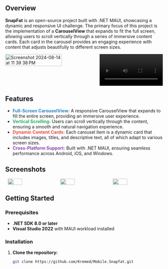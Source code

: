 
## **Overview**
**SnapFat** is an open-source project built with .NET MAUI, showcasing a dynamic and responsive UI challenge. The primary focus of this project is the implementation of a **CarouselView** that expands to fit the full screen, allowing users to scroll vertically through a series of immersive content cards. Each card in the carousel provides an engaging experience with content that adjusts beautifully to different screen sizes.

<div style="display: flex; justify-content: space-around;">
 <img width="60%" alt="Screenshot 2024-08-14 at 11 39 38 PM" src="https://github.com/user-attachments/assets/a27cdbac-fb49-41a3-ae7f-f0193eb20a01">
 <video width="40%" controls>
      <source src="https://github.com/user-attachments/assets/213e8829-ada0-4023-a1a4-a8e3d76238ef" type="video/mp4">
      Your browser does not support the video tag.
 </video>
</div>


## **Features**


- **<span style="color: #2E86C1;">Full-Screen CarouselView:</span>** A responsive CarouselView that expands to fill the entire screen, providing an immersive user experience.
- **<span style="color: #27AE60;">Vertical Scrolling:</span>** Users can scroll vertically through the content, ensuring a smooth and natural navigation experience.
- **<span style="color: #E74C3C;">Dynamic Content Cards:</span>** Each carousel item is a dynamic card that includes images, titles, and descriptive text, all of which adapt to various screen sizes.
- **<span style="color: #8E44AD;">Cross-Platform Support:</span>** Built with .NET MAUI, ensuring seamless performance across Android, iOS, and Windows.

## **Screenshots**
<div style="display: flex; justify-content: space-around;">
    <img src="https://github.com/user-attachments/assets/c4403718-903f-4e30-9506-aabe792ea954" width="30%" />
    <img src="https://github.com/user-attachments/assets/8bd13faa-c2e3-4c1a-947b-e863fdf3f571" width="30%" />
    <img src="https://github.com/user-attachments/assets/b0461879-2dfb-48fb-8bba-6ce07d2c3f3c" width="30%" />
</div>




## **Getting Started**

### **Prerequisites**
- **.NET SDK 8.0 or later**
- **Visual Studio 2022** with MAUI workload installed

### **Installation**

1. **Clone the repository:**
   ```bash
   git clone https://github.com/Kremed/Mobile.Snapfat.git
